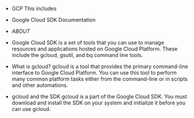 * GCP
This includes

* Google Cloud SDK Documentation 
   
*  _ABOUT_

* Google Cloud SDK is a set of tools that you can use to manage resources and applications hosted on Google Cloud Platform. These include the gcloud, gsutil, and bq command line tools. 
  
* What is gcloud?
gcloud is a tool that provides the primary command-line interface to Google Cloud Platform. You can use this tool to perform many common platform tasks either from the command-line or in scripts and other automations.

* gcloud and the SDK
gcloud is a part of the Google Cloud SDK. You must download and install the SDK on your system and initialize it before you can use gcloud.
